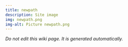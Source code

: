 ```yaml
---
title: newpath
description: Site image
img: newpath.png
img-alt: Picture newpath.png
---
```


_Do not edit this wiki page. It is generated automatically._ 

